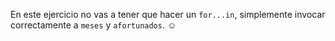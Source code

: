 En este ejercicio no vas a tener que hacer un `for...in`, simplemente invocar correctamente a `meses` y `afortunados`. :relaxed: